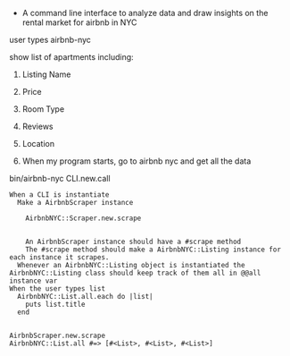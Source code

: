 - A command line interface to analyze data and draw insights on the rental market for airbnb in NYC 

user types airbnb-nyc

show list of apartments including:
1. Listing Name
2. Price
3. Room Type
4. Reviews
5. Location


1. When my program starts, go to airbnb nyc and get all the data

  bin/airbnb-nyc
    CLI.new.call

    When a CLI is instantiate
      Make a AirbnbScraper instance
        
        AirbnbNYC::Scraper.new.scrape


        An AirbnbScraper instance should have a #scrape method
        The #scrape method should make a AirbnbNYC::Listing instance for each instance it scrapes.
      Whenever an AirbnbNYC::Listing object is instantiated the AirbnbNYC::Listing class should keep track of them all in @@all instance var
    When the user types list
      AirbnbNYC::List.all.each do |list|
        puts list.title
      end


    AirbnbScraper.new.scrape 
    AirbnbNYC::List.all #=> [#<List>, #<List>, #<List>]